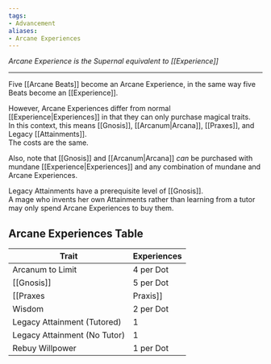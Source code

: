 ```yaml
---
tags:
- Advancement
aliases:
- Arcane Experiences
---
```


_Arcane Experience is the Supernal equivalent to [[Experience]]_

---

Five [[Arcane Beats]] become an Arcane Experience, in the same way five Beats become an [[Experience]].

However, Arcane Experiences differ from normal [[Experience|Experiences]] in that they can only purchase magical traits.\
In this context, this means [[Gnosis]], [[Arcanum|Arcana]], [[Praxes]], and Legacy [[Attainments]].\
The costs are the same.

Also, note that [[Gnosis]] and [[Arcanum|Arcana]] _can_ be purchased with mundane [[Experience|Experiences]] and any combination of mundane and Arcane Experiences.

Legacy Attainments have a prerequisite level of [[Gnosis]].\
A mage who invents her own Attainments rather than learning from a tutor may only spend Arcane Experiences to buy them.

## Arcane Experiences Table

| Trait                        | Experiences |
| ---------------------------- | ----------- |
| Arcanum to Limit             | 4 per Dot   |
| [[Gnosis]]                       | 5 per Dot   |
| [[Praxes|Praxis]]                       | 1           |
| Wisdom                       | 2 per Dot   |
| Legacy Attainment (Tutored)  | 1           |
| Legacy Attainment (No Tutor) | 1           |
| Rebuy Willpower              | 1 per Dot   |
